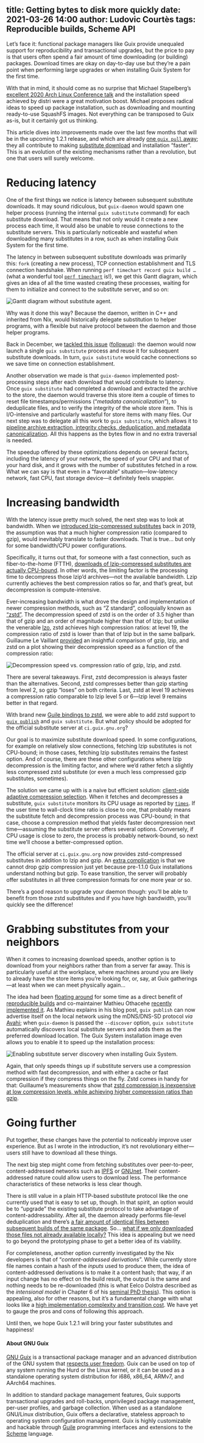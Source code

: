 title: Getting bytes to disk more quickly
date: 2021-03-26 14:00
author: Ludovic Courtès
tags: Reproducible builds, Scheme API
---

Let’s face it: functional package managers like Guix provide unequaled
support for reproducibility and transactional upgrades, but the price to
pay is that users often spend a fair amount of time downloading (or
building) packages.  Download times are okay on day-to-day use but
they’re a pain point when performing large upgrades or when installing
Guix System for the first time.

With that in mind, it should come as no surprise that Michael
Stapelberg’s [excellent 2020 Arch Linux Conference
talk](https://media.ccc.de/v/arch-conf-online-2020-6387-distri-researching-fast-linux-package-management)
and the installation speed achieved by distri were a great motivation
boost.  Michael proposes radical ideas to speed up package installation,
such as downloading and mounting ready-to-use SquashFS images.  Not
everything can be transposed to Guix as-is, but it certainly got us
thinking.

This article dives into improvements made over the last few months that
will be in the upcoming 1.2.1 release, and which are already [one `guix
pull`
away](https://guix.gnu.org/manual/en/html_node/Upgrading-Guix.html);
they all contribute to making [substitute
download](https://guix.gnu.org/manual/en/html_node/Substitutes.html) and
installation “faster”.  This is an evolution of the existing mechanisms
rather than a revolution, but one that users will surely welcome.

# Reducing latency

One of the first things we notice is latency between subsequent
substitute downloads.  It may sound ridiculous, but `guix-daemon` would
spawn one helper process (running the internal `guix substitute`
command) for each substitute download.  That means that not only would
it create a new process each time, it would also be unable to reuse
connections to the substitute servers.  This is particularly noticeable
and wasteful when downloading many substitutes in a row, such as when
installing Guix System for the first time.

The latency in between subsequent substitute downloads was primarily
this: `fork` (creating a new process), TCP connection establishment and
TLS connection handshake.  When running `perf timechart record guix
build …` (what a wonderful tool [`perf
timechart`](https://perf.wiki.kernel.org/) is!), we get this Gantt
diagram, which gives an idea of all the time wasted creating these
processes, waiting for them to initialize and connect to the substitute
server, and so on:

![Gantt diagram without substitute agent.](https://guix.gnu.org/static/blog/img/substitute-chart-one-process-per-substitute.png)

Why was it done this way?  Because the daemon, written in C++ and
inherited from Nix, would historically delegate substitution to helper
programs, with a flexible but naive protocol between the daemon and
those helper programs.

Back in December, we [tackled this
issue](https://issues.guix.gnu.org/45018)
([followup](https://issues.guix.gnu.org/45253)): the daemon would now
launch a single `guix substitute` process and reuse it for subsequent
substitute downloads.  In turn, `guix substitute` would cache
connections so we save time on connection establishment.

Another observation we made is that `guix-daemon` implemented
post-processing steps after each download that would contribute to
latency.  Once `guix substitute` had completed a download and extracted
the archive to the store, the daemon would traverse this store item a
couple of times to reset file timestamps/permissions (“_metadata
canonicalization_”), to deduplicate files, and to verify the integrity
of the whole store item.  This is I/O-intensive and particularly
wasteful for store items with many files.  Our next step was to delegate
all this work to `guix substitute`, which allows it to [pipeline archive
extraction, integrity checks, deduplication, and metadata
canonicalization](https://issues.guix.gnu.org/45253).  All this happens
as the bytes flow in and no extra traversal is needed.

The speedup offered by these optimizations depends on several factors,
including the latency of your network, the speed of your CPU and that of
your hard disk, and it grows with the number of substitutes fetched in a
row.  What we can say is that even in a “favorable”
situation—low-latency network, fast CPU, fast storage device—it
definitely feels snappier.

# Increasing bandwidth

With the latency issue pretty much solved, the next step was to look at
bandwidth.  When we [introduced lzip-compressed
substitutes](https://guix.gnu.org/en/blog/2019/substitutes-are-now-available-as-lzip/)
back in 2019, the assumption was that a much higher compression ratio
(compared to gzip), would inevitably translate to faster downloads.
That is true… but only for some bandwidth/CPU power configurations.

Specifically, it turns out that, for someone with a fast connection,
such as fiber-to-the-home (FTTH), [downloads of lzip-compressed
substitutes are actually
CPU-bound](https://lists.gnu.org/archive/html/guix-devel/2020-12/msg00177.html).
In other words, the limiting factor is the processing time to decompress
those lzip’d archives—not the available bandwidth.  Lzip currently
achieves the best compression ratios so far, and that’s great, but
decompression is compute-intensive.

Ever-increasing bandwidth is what drove the design and implementation of
newer compression methods, such as “Z standard”, colloquially known as
[“zstd”](https://facebook.github.io/zstd/).  The decompression speed of
zstd is on the order of 3.5 higher than that of gzip and an order of
magnitude higher than that of lzip; but unlike the venerable
[lzo](http://www.oberhumer.com/opensource/lzo), zstd achieves high
compression ratios: at level 19, the compression ratio of zstd is lower
than that of lzip but in the same ballpark.  Guillaume Le Vaillant
[provided](https://lists.gnu.org/archive/html/guix-devel/2021-01/msg00097.html)
an insightful comparison of gzip, lzip, and zstd on a plot showing their
decompression speed as a function of the compression ratio:

![Decompression speed vs. compression ratio of gzip, lzip, and zstd.](https://guix.gnu.org/static/blog/img/decompression-speed-plot.png)

There are several takeaways.  First, zstd decompression is always faster
than the alternatives.  Second, zstd compresses better than gzip
starting from level 2, so gzip “loses” on both criteria.  Last, zstd at
level 19 achieves a compression ratio comparable to lzip level 5 or
6—lzip level 9 remains better in that regard.

With brand new [Guile bindings to
zstd](https://notabug.org/guile-zstd/guile-zstd), we were able to add
zstd support to [`guix
publish`](https://guix.gnu.org/manual/en/html_node/Invoking-guix-publish.html)
and `guix substitute`.  But what policy should be adopted for the
official substitute server at `ci.guix.gnu.org`?

Our goal is to maximize substitute download speed.  In some
configurations, for example on relatively slow connections, fetching
lzip substitutes is not CPU-bound; in those cases, fetching lzip
substitutes remains the fastest option.  And of course, there are these
other configurations where lzip decompression is the limiting factor,
and where we’d rather fetch a slightly less compressed zstd substitute
(or even a much less compressed gzip substitutes, sometimes).

The solution we came up with is a naive but efficient solution:
[client-side adaptive compression
selection](https://issues.guix.gnu.org/47137).  When it fetches and
decompresses a substitute, `guix substitute` monitors its CPU usage as
reported by
[`times`](https://www.gnu.org/software/libc/manual/html_node/Processor-Time.html#index-times).
If the user time to wall-clock time ratio is close to one, that probably
means the substitute fetch and decompression process was CPU-bound; in
that case, choose a compression method that yields faster decompression
next time—assuming the substitute server offers several options.
Conversely, if CPU usage is close to zero, the process is probably
network-bound, so next time we’ll choose a better-compressed option.

The official server at `ci.guix.gnu.org` now provides zstd-compressed
substitutes in addition to lzip and gzip.  An [extra
complication](https://lists.gnu.org/archive/html/guix-devel/2021-03/msg00333.html)
is that we cannot drop gzip compression just yet because pre-1.1.0 Guix
installations understand nothing but gzip.  To ease transition, the
server will probably offer substitutes in all three compression formats
for one more year or so.

There’s a good reason to upgrade your daemon though: you’ll be able to
benefit from those zstd substitutes and if you have high bandwidth,
you’ll quickly see the difference!

# Grabbing substitutes from your neighbors

When it comes to increasing download speeds, another option is to
download from your neighbors rather than from a server far away.  This
is particularly useful at the workplace, where machines around you are
likely to already have the store items you’re looking for, or, say, at
Guix gatherings—at least when we can meet physically again…

The idea had been [floating
around](https://guix.gnu.org/en/blog/2017/reproducible-builds-a-status-update/)
for some time as a direct benefit of [reproducible
builds](https://reproducible-builds.org/) and co-maintainer Mathieu
Othacehe [recently implemented
it](https://othacehe.org/substitute-server-discovery.html).  As Mathieu
explains in his blog post, `guix publish` can now advertise itself on
the local network using the mDNS/DNS-SD protocol _via_
[Avahi](https://avahi.org); when `guix-daemon` is passed the
`--discover` option, `guix substitute` automatically discovers local
substitute servers and adds them as the preferred download location.
The Guix System installation image even allows you to enable it to speed
up the installation process:

![Enabling substitute server discovery when installing Guix System.](https://guix.gnu.org/static/blog/img/installer-substitute-discovery.png)

Again, that only speeds things up if substitute servers use a
compression method with fast decompression, and with either a cache or
fast compression if they compress things on the fly.  Zstd comes in
handy for that: Guillaume’s measurements show that [zstd compression is
inexpensive at low compression levels, while achieving higher
compression ratios than
gzip](https://lists.gnu.org/archive/html/guix-devel/2021-01/pnglYLfp1DXNC.png).

# Going further

Put together, these changes have the potential to noticeably improve
user experience.  But as I wrote in the introduction, it’s not
revolutionary either—users still have to download all these things.

The next big step might come from fetching substitutes over
peer-to-peer, content-addressed networks such as
[IPFS](https://issues.guix.gnu.org/33899) or
[GNUnet](https://issues.guix.gnu.org/46800#3).  Their content-addressed
nature could allow users to download less.  The performance
characteristics of these networks is less clear though.

There is still value in a plain HTTP-based substitute protocol like the
one currently used that is easy to set up, though.  In that spirit, an
option would be to “upgrade” the existing substitute protocol to take
advantage of content-addressability.  After all, the daemon already
performs file-level deduplication and there’s [a fair amount of
identical files between subsequent builds of the same
package](https://lists.gnu.org/archive/html/guix-devel/2020-12/msg00258.html).
So… [what if we only downloaded those files not already available
locally?](https://lists.gnu.org/archive/html/guix-devel/2021-01/msg00080.html)
This idea is appealing but we need to go beyond the prototyping phase to
get a better idea of its viability.

For completeness, another option currently investigated by the Nix
developers is that of “_content-addressed derivations_”.  While
currently store file names contain a hash of the _inputs_ used to
produce them, the idea of content-addressed derivations is to make it a
content hash; that way, if an input change has no effect on the build
result, the output is the same and nothing needs to be re-downloaded
(this is what Eelco Dolstra described as the _intensional model_ in
Chapter 6 of his [seminal PhD
thesis](http://nixos.org/~eelco/pubs/phd-thesis.pdf)).  This option is
appealing, also for other reasons, but it’s a fundamental change with
what looks like a [high implementation complexity and transition
cost](https://github.com/tweag/rfcs/blob/cas-rfc/rfcs/0062-content-addressed-paths.md).
We have yet to gauge the pros and cons of following this approach.

Until then, we hope Guix 1.2.1 will bring your faster substitutes and
happiness!

#### About GNU Guix

[GNU Guix](https://guix.gnu.org) is a transactional package manager and
an advanced distribution of the GNU system that [respects user
freedom](https://www.gnu.org/distros/free-system-distribution-guidelines.html).
Guix can be used on top of any system running the Hurd or the Linux
kernel, or it can be used as a standalone operating system distribution
for i686, x86_64, ARMv7, and AArch64 machines.

In addition to standard package management features, Guix supports
transactional upgrades and roll-backs, unprivileged package management,
per-user profiles, and garbage collection.  When used as a standalone
GNU/Linux distribution, Guix offers a declarative, stateless approach to
operating system configuration management.  Guix is highly customizable
and hackable through [Guile](https://www.gnu.org/software/guile)
programming interfaces and extensions to the
[Scheme](http://schemers.org) language.
